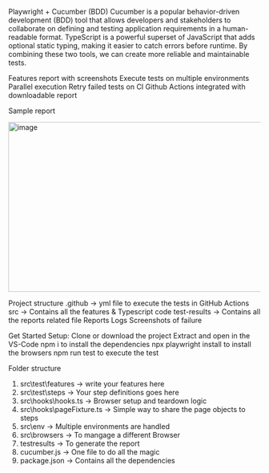 Playwright  + Cucumber (BDD)
Cucumber is a popular behavior-driven development (BDD) tool that allows developers and stakeholders to collaborate on defining and testing application requirements in a human-readable format. TypeScript is a powerful superset of JavaScript that adds optional static typing, making it easier to catch errors before runtime. By combining these two tools, we can create more reliable and maintainable tests.

 Features
 report with screenshots
 Execute tests on multiple environments
 Parallel execution
 Retry failed tests on CI
 Github Actions integrated with downloadable report

 Sample report 

 <img width="956" height="339" alt="image" src="https://github.com/user-attachments/assets/96666310-44c8-43fd-beb8-86a2a80bfc66" />


Project structure
.github -> yml file to execute the tests in GitHub Actions
src -> Contains all the features & Typescript code
test-results -> Contains all the reports related file
Reports
Logs
Screenshots of failure

Get Started
Setup:
Clone or download the project
Extract and open in the VS-Code
npm i to install the dependencies
npx playwright install to install the browsers
npm run test to execute the test

Folder structure
1. src\test\features -> write your features here
2. src\test\steps -> Your step definitions goes here
3. src\hooks\hooks.ts -> Browser setup and teardown logic
4. src\hooks\pageFixture.ts -> Simple way to share the page objects to steps
5. src\env -> Multiple environments are handled
5. src\browsers -> To mangage a different Browser
6. testresults -> To generate the report
7. cucumber.js -> One file to do all the magic
8. package.json -> Contains all the dependencies
